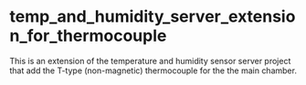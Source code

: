 # temp_and_humidity_server_extension_for_thermocouple
This is an extension of the temperature and humidity sensor server project that add the T-type (non-magnetic) thermocouple for the the main chamber.
